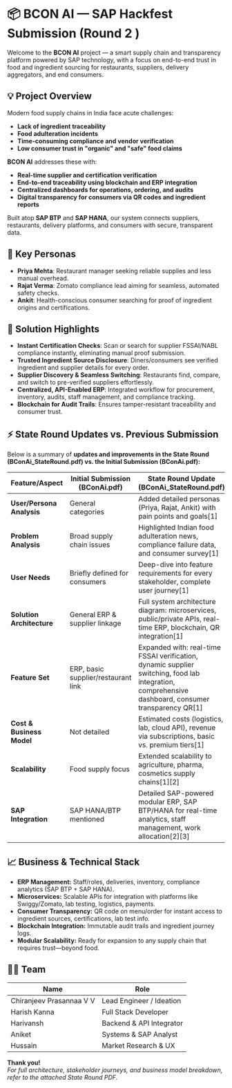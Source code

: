 # 📦 BCON AI — SAP Hackfest Submission (Round 2 )

Welcome to the **BCON AI** project — a smart supply chain and transparency platform powered by SAP technology, with a focus on end-to-end trust in food and ingredient sourcing for restaurants, suppliers, delivery aggregators, and end consumers.

## 💡 Project Overview

Modern food supply chains in India face acute challenges:

- **Lack of ingredient traceability**
- **Food adulteration incidents**
- **Time-consuming compliance and vendor verification**
- **Low consumer trust in "organic" and "safe" food claims**

**BCON AI** addresses these with:

- **Real-time supplier and certification verification**
- **End-to-end traceability using blockchain and ERP integration**
- **Centralized dashboards for operations, ordering, and audits**
- **Digital transparency for consumers via QR codes and ingredient reports**

Built atop **SAP BTP** and **SAP HANA**, our system connects suppliers, restaurants, delivery platforms, and consumers with secure, transparent data.

## 👤 Key Personas

- **Priya Mehta**: Restaurant manager seeking reliable supplies and less manual overhead.
- **Rajat Verma**: Zomato compliance lead aiming for seamless, automated safety checks.
- **Ankit**: Health-conscious consumer searching for proof of ingredient origins and certifications.

## 🚀 Solution Highlights

- **Instant Certification Checks**: Scan or search for supplier FSSAI/NABL compliance instantly, eliminating manual proof submission.
- **Trusted Ingredient Source Disclosure**: Diners/consumers see verified ingredient and supplier details for every order.
- **Supplier Discovery & Seamless Switching**: Restaurants find, compare, and switch to pre-verified suppliers effortlessly.
- **Centralized, API-Enabled ERP**: Integrated workflow for procurement, inventory, audits, staff management, and compliance tracking.
- **Blockchain for Audit Trails**: Ensures tamper-resistant traceability and consumer trust.

## ⚡ State Round Updates vs. Previous Submission

Below is a summary of **updates and improvements in the State Round (BConAi_StateRound.pdf) vs. the Initial Submission (BConAi.pdf):**

| Feature/Aspect                    | Initial Submission (BConAi.pdf) | State Round Update (BConAi_StateRound.pdf)      |
|-----------------------------------|---------------------------------|------------------------------------------------|
| **User/Persona Analysis**         | General categories              | Added detailed personas (Priya, Rajat, Ankit) with pain points and goals[1] |
| **Problem Analysis**              | Broad supply chain issues       | Highlighted Indian food adulteration news, compliance failure data, and consumer survey[1] |
| **User Needs**                    | Briefly defined for consumers   | Deep-dive into feature requirements for every stakeholder, complete user journey[1] |
| **Solution Architecture**         | General ERP & supplier linkage  | Full system architecture diagram: microservices, public/private APIs, real-time ERP, blockchain, QR integration[1] |
| **Feature Set**                   | ERP, basic supplier/restaurant link | Expanded with: real-time FSSAI verification, dynamic supplier switching, food lab integration, comprehensive dashboard, consumer transparency QR[1] |
| **Cost & Business Model**         | Not detailed                    | Estimated costs (logistics, lab, cloud API), revenue via subscriptions, basic vs. premium tiers[1] |
| **Scalability**                   | Food supply focus               | Extended scalability to agriculture, pharma, cosmetics supply chains[1][2] |
| **SAP Integration**               | SAP HANA/BTP mentioned          | Detailed SAP-powered modular ERP, SAP BTP/HANA for real-time analytics, staff management, work allocation[2][3] |

## 📈 Business & Technical Stack

- **ERP Management:** Staff/roles, deliveries, inventory, compliance analytics (SAP BTP + SAP HANA).
- **Microservices:** Scalable APIs for integration with platforms like Swiggy/Zomato, lab testing, logistics, payments.
- **Consumer Transparency:** QR code on menu/order for instant access to ingredient sources, certifications, lab test info.
- **Blockchain Integration:** Immutable audit trails and ingredient journey logs.
- **Modular Scalability:** Ready for expansion to any supply chain that requires trust—beyond food.

## 👨‍💻 Team

| Name                     | Role                     |
|--------------------------|--------------------------|
| Chiranjeev Prasannaa V V | Lead Engineer / Ideation |
| Harish Kanna             | Full Stack Developer     |
| Harivansh                | Backend & API Integrator |
| Aniket                   | Systems & SAP Analyst    |
| Hussain                  | Market Research & UX     |

**Thank you!**  
*For full architecture, stakeholder journeys, and business model breakdown, refer to the attached State Round PDF.*
